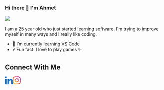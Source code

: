 ### Hi there 👋 I'm Ahmet 

<div id="header" align="Left">
  <img src="https://github.githubassets.com/images/mona-whisper.gif" width="100"/>
</div>

I am a 25 year old who just started learning software. I'm trying to improve myself in many ways and I really like coding.


* 🌱 I’m currently learning VS Code
* ⚡ Fun fact: I love to play games ✨

## Connect With Me
<img src="https://raw.githubusercontent.com/kadirsadikoglu/kadirsadikoglu/b65eb3f36d31ede73fd45d964524de69c0e72aeb/img/linked-in-alt.svg" width="25"/><img src="https://raw.githubusercontent.com/kadirsadikoglu/kadirsadikoglu/57abca504a60544b2a3e7b99070fb42545b75d62/img/instagram.svg" width="25"/>
